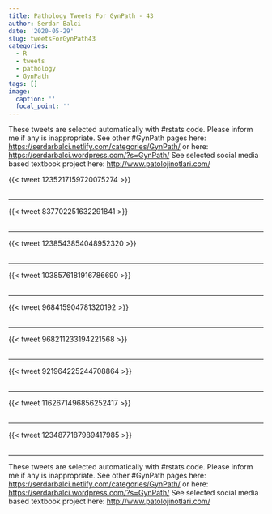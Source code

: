 ```yaml
---
title: Pathology Tweets For GynPath - 43
author: Serdar Balci
date: '2020-05-29'
slug: tweetsForGynPath43
categories:
  - R
  - tweets
  - pathology
  - GynPath
tags: []
image:
  caption: ''
  focal_point: ''
---
```



These tweets are selected automatically with #rstats code. Please inform me if any is inappropriate.
See other #GynPath pages here: https://serdarbalci.netlify.com/categories/GynPath/  or here: https://serdarbalci.wordpress.com/?s=GynPath/ 
See selected social media based textbook project here: http://www.patolojinotlari.com/

{{< tweet 1235217159720075274 >}}
<br>
<br>
<hr>
{{< tweet 837702251632291841 >}}
<br>
<br>
<hr>
{{< tweet 1238543854048952320 >}}
<br>
<br>
<hr>
{{< tweet 1038576181916786690 >}}
<br>
<br>
<hr>
{{< tweet 968415904781320192 >}}
<br>
<br>
<hr>
{{< tweet 968211233194221568 >}}
<br>
<br>
<hr>
{{< tweet 921964225244708864 >}}
<br>
<br>
<hr>
{{< tweet 1162671496856252417 >}}
<br>
<br>
<hr>
{{< tweet 1234877187989417985 >}}
<br>
<br>
<hr>


These tweets are selected automatically with #rstats code. Please inform me if any is inappropriate.
See other #GynPath pages here: https://serdarbalci.netlify.com/categories/GynPath/  or here: https://serdarbalci.wordpress.com/?s=GynPath/ 
See selected social media based textbook project here: http://www.patolojinotlari.com/
